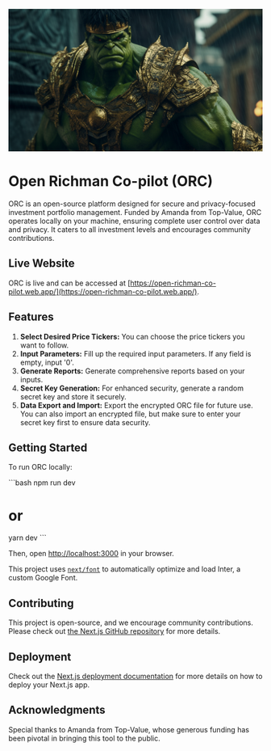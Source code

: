 ![ORC Banner](https://github.com/DarkArtistry/open-richman-co-pilot/blob/main/public/LianShangK_A_majestic_Hulk_Ninja_mode_with_a_japanese_demon_mas_076621fc-2754-4d73-b2d8-9456b0e84043.png?raw=true)

# Open Richman Co-pilot (ORC)

ORC is an open-source platform designed for secure and privacy-focused investment portfolio management. Funded by Amanda from Top-Value, ORC operates locally on your machine, ensuring complete user control over data and privacy. It caters to all investment levels and encourages community contributions. 

## Live Website

ORC is live and can be accessed at [https://open-richman-co-pilot.web.app/](https://open-richman-co-pilot.web.app/).

## Features

1. **Select Desired Price Tickers:** You can choose the price tickers you want to follow.
2. **Input Parameters:** Fill up the required input parameters. If any field is empty, input '0'.
3. **Generate Reports:** Generate comprehensive reports based on your inputs.
4. **Secret Key Generation:** For enhanced security, generate a random secret key and store it securely.
5. **Data Export and Import:** Export the encrypted ORC file for future use. You can also import an encrypted file, but make sure to enter your secret key first to ensure data security.

## Getting Started

To run ORC locally:

\```bash
npm run dev
# or
yarn dev
\```

Then, open [http://localhost:3000](http://localhost:3000) in your browser.

This project uses [`next/font`](https://nextjs.org/docs/basic-features/font-optimization) to automatically optimize and load Inter, a custom Google Font.

## Contributing

This project is open-source, and we encourage community contributions. Please check out [the Next.js GitHub repository](https://github.com/vercel/next.js/) for more details.

## Deployment 

Check out the [Next.js deployment documentation](https://nextjs.org/docs/deployment) for more details on how to deploy your Next.js app.

## Acknowledgments

Special thanks to Amanda from Top-Value, whose generous funding has been pivotal in bringing this tool to the public.